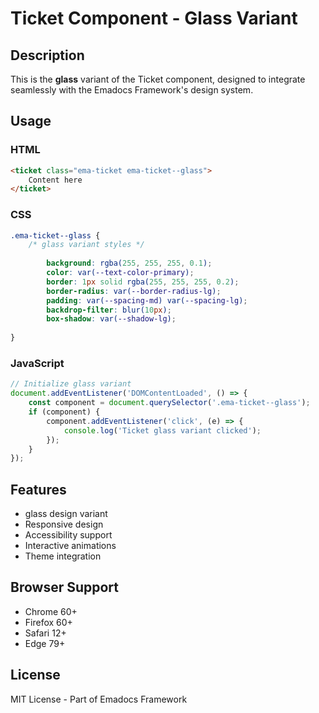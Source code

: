 # Ticket Component - Glass Variant

## Description
This is the **glass** variant of the Ticket component, designed to integrate seamlessly with the Emadocs Framework's design system.

## Usage

### HTML
```html
<ticket class="ema-ticket ema-ticket--glass">
    Content here
</ticket>
```

### CSS
```css
.ema-ticket--glass {
    /* glass variant styles */
    
        background: rgba(255, 255, 255, 0.1);
        color: var(--text-color-primary);
        border: 1px solid rgba(255, 255, 255, 0.2);
        border-radius: var(--border-radius-lg);
        padding: var(--spacing-md) var(--spacing-lg);
        backdrop-filter: blur(10px);
        box-shadow: var(--shadow-lg);
    
}
```

### JavaScript
```javascript
// Initialize glass variant
document.addEventListener('DOMContentLoaded', () => {
    const component = document.querySelector('.ema-ticket--glass');
    if (component) {
        component.addEventListener('click', (e) => {
            console.log('Ticket glass variant clicked');
        });
    }
});
```

## Features
- glass design variant
- Responsive design
- Accessibility support
- Interactive animations
- Theme integration

## Browser Support
- Chrome 60+
- Firefox 60+
- Safari 12+
- Edge 79+

## License
MIT License - Part of Emadocs Framework
